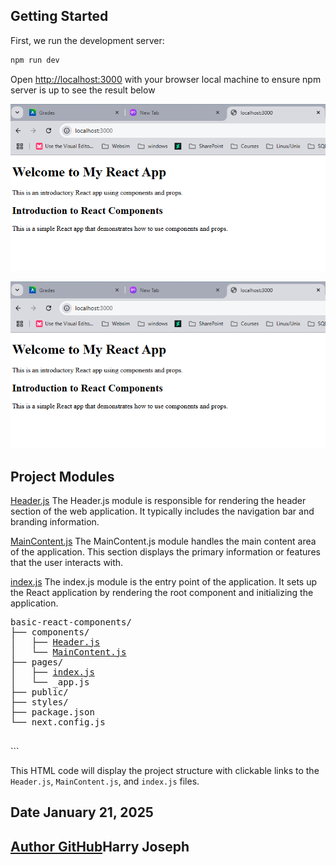 

## Getting Started

First, we run the development server:

```bash
npm run dev

```

Open [http://localhost:3000](http://localhost:3000) with your browser local machine to ensure npm server is up to see the result below

<!--![display](https://github.com/hjoseph777/basic-react-components/blob/master/src/Lab2Picture.png)-->

![display](https://github.com/hjoseph777/basic-react-components/blob/master/src/Lab2Picture.png)

![dis](src/components/Lab2Picture.png)






## Project Modules




[Header.js](https://github.com/hjoseph777/basic-react-components/blob/master/src/components/MainContent.js)
The Header.js module is responsible for rendering the header section of the web application. It typically includes the navigation bar and branding information.

[MainContent.js](https://github.com/hjoseph777/basic-react-components/blob/master/src/components/MainContent.js)
The MainContent.js module handles the main content area of the application. This section displays the primary information or features that the user interacts with.

[index.js](https://github.com/hjoseph777/basic-react-components/blob/master/src/pages/index.js)
The index.js module is the entry point of the application. It sets up the React application by rendering the root component and initializing the application.


<!DOCTYPE html>
<html lang="en">
<head>
    <meta charset="UTF-8">
    <meta name="viewport" content="width=device-width, initial-scale=1.0">
    <title>Project Structure</title>
</head>
<body>
    <pre>
basic-react-components/
├── components/
│   ├── <a href="https://github.com/hjoseph777/basic-react-components/blob/master/src/components/Header.js">Header.js</a>
│   └── <a href="https://github.com/hjoseph777/basic-react-components/blob/master/src/components/MainContent.js">MainContent.js</a>
├── pages/
│   ├── <a href="https://github.com/hjoseph777/basic-react-components/blob/master/src/pages/index.js">index.js</a>
│   └── _app.js
├── public/
├── styles/
├── package.json
└── next.config.js
    </pre>
</body>
</html>
```

This HTML code will display the project structure with clickable links to the `Header.js`, `MainContent.js`, and `index.js` files.



## Date January 21, 2025
## [Author GitHub](https://github.com/hjoseph777)Harry Joseph
